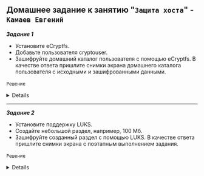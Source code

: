 ## Домашнее задание к занятию "`Защита хоста`" - `Камаев Евгений`

***Задание 1***

* Установите eCryptfs.
* Добавьте пользователя cryptouser.
* Зашифруйте домашний каталог пользователя с помощью eCryptfs.
В качестве ответа пришлите снимки экрана домашнего каталога пользователя с исходными и зашифрованными данными.


`Решение`

<details>
   
![Screnshot](https://github.com/7Evgen7/Netology/blob/main/JPG/13_01_SYSSEC/13_1_1.jpg)
![Screnshot](https://github.com/7Evgen7/Netology/blob/main/JPG/13_01_SYSSEC/13_1_1_.jpg)
![Screnshot](https://github.com/7Evgen7/Netology/blob/main/JPG/13_01_SYSSEC/13_1_1__.jpg)
   
</details>


---

***Задание 2***

* Установите поддержку LUKS.
* Создайте небольшой раздел, например, 100 Мб.
* Зашифруйте созданный раздел с помощью LUKS.
В качестве ответа пришлите снимки экрана с поэтапным выполнением задания.

`Решение`

<details>
   
![Screnshot](https://github.com/7Evgen7/Netology/blob/main/JPG/13_01_SYSSEC/13_1_1.jpg)
![Screnshot](https://github.com/7Evgen7/Netology/blob/main/JPG/13_01_SYSSEC/13_1_1_.jpg)
![Screnshot](https://github.com/7Evgen7/Netology/blob/main/JPG/13_01_SYSSEC/13_1_1__.jpg)
   
</details>
